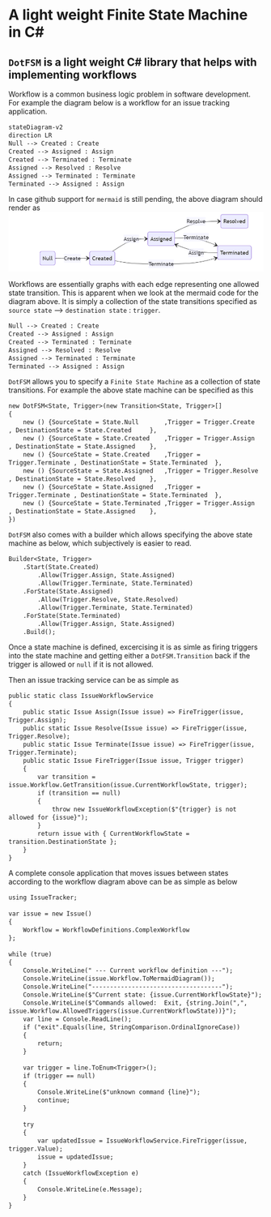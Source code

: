 ﻿# A light weight Finite State Machine in C#
## `DotFSM` is a light weight C# library that helps with implementing workflows

Workflow is a common business logic problem in software development. For example the diagram below is a workflow for an issue tracking application.
```mermaid
stateDiagram-v2
direction LR
Null --> Created : Create
Created --> Assigned : Assign
Created --> Terminated : Terminate
Assigned --> Resolved : Resolve
Assigned --> Terminated : Terminate
Terminated --> Assigned : Assign
```
In case github support for `mermaid` is still pending, the above diagram should render as ![mermaid diagram](mermaid.PNG)

Workflows are essentially graphs with each edge representing one allowed state transition. This is apparent when we look at the mermaid code for the diagram above. It is simply a collection of the state transitions specified as `source state` --> `destination state` : `trigger`. 
```
Null --> Created : Create
Created --> Assigned : Assign
Created --> Terminated : Terminate
Assigned --> Resolved : Resolve
Assigned --> Terminated : Terminate
Terminated --> Assigned : Assign
```

`DotFSM` allows you to specify a `Finite State Machine` as a collection of state transitions. For example the above state machine can be specified as this
```
new DotFSM<State, Trigger>(new Transition<State, Trigger>[]
{
    new () {SourceState = State.Null       ,Trigger = Trigger.Create    , DestinationState = State.Created     },
    new () {SourceState = State.Created    ,Trigger = Trigger.Assign    , DestinationState = State.Assigned    },
    new () {SourceState = State.Created    ,Trigger = Trigger.Terminate , DestinationState = State.Terminated  },
    new () {SourceState = State.Assigned   ,Trigger = Trigger.Resolve   , DestinationState = State.Resolved    },
    new () {SourceState = State.Assigned   ,Trigger = Trigger.Terminate , DestinationState = State.Terminated  },
    new () {SourceState = State.Terminated ,Trigger = Trigger.Assign    , DestinationState = State.Assigned    },
})
```

`DotFSM` also comes with a builder which allows specifying the above state machine as below, which subjectively is easier to read.
```
Builder<State, Trigger>
    .Start(State.Created)
        .Allow(Trigger.Assign, State.Assigned)
        .Allow(Trigger.Terminate, State.Terminated)
    .ForState(State.Assigned)
        .Allow(Trigger.Resolve, State.Resolved)
        .Allow(Trigger.Terminate, State.Terminated)
    .ForState(State.Terminated)
        .Allow(Trigger.Assign, State.Assigned)
    .Build();
```

Once a state machine is defined, excercising it is as simle as firing triggers into the state machine and getting either a `DotFSM.Transition` back if the trigger is allowed or `null` if it is not allowed.

Then an issue tracking service can be as simple as
```
public static class IssueWorkflowService
{
    public static Issue Assign(Issue issue) => FireTrigger(issue, Trigger.Assign);
    public static Issue Resolve(Issue issue) => FireTrigger(issue, Trigger.Resolve);
    public static Issue Terminate(Issue issue) => FireTrigger(issue, Trigger.Terminate);
    public static Issue FireTrigger(Issue issue, Trigger trigger)
    {
        var transition = issue.Workflow.GetTransition(issue.CurrentWorkflowState, trigger);
        if (transition == null)
        {
            throw new IssueWorkflowException($"{trigger} is not allowed for {issue}");
        }
        return issue with { CurrentWorkflowState = transition.DestinationState };
    }
}
```

A complete console application that moves issues between states according to the workflow diagram above can be as simple as below
```
using IssueTracker;

var issue = new Issue()
{
    Workflow = WorkflowDefinitions.ComplexWorkflow
};

while (true) 
{
    Console.WriteLine(" --- Current workflow definition ---");
    Console.WriteLine(issue.Workflow.ToMermaidDiagram());
    Console.WriteLine("------------------------------------");
    Console.WriteLine($"Current state: {issue.CurrentWorkflowState}");
    Console.WriteLine($"Commands allowed:  Exit, {string.Join(",", issue.Workflow.AllowedTriggers(issue.CurrentWorkflowState))}");
    var line = Console.ReadLine();
    if ("exit".Equals(line, StringComparison.OrdinalIgnoreCase))
    {
        return;
    }

    var trigger = line.ToEnum<Trigger>();
    if (trigger == null) 
    {
        Console.WriteLine($"unknown command {line}");
        continue;
    }

    try
    {
        var updatedIssue = IssueWorkflowService.FireTrigger(issue, trigger.Value);
        issue = updatedIssue;
    }
    catch (IssueWorkflowException e)
    {
        Console.WriteLine(e.Message);
    }
}
```
